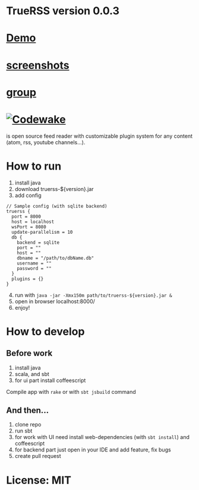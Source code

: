 
# TrueRSS version 0.0.3

# [Demo](http://demo.truerss.net/)

# [screenshots](https://github.com/truerss/truerss/wiki/screenshots)

# [group](https://groups.google.com/forum/#!forum/truerss)

# [![Codewake](https://www.codewake.com/badges/ask_question.svg)](https://www.codewake.com/p/truerss)

is open source feed reader with customizable plugin system for any content (atom, rss, youtube channels...).

# How to run

1. install java
2. download truerss-${version}.jar
3. add config

```
// Sample config (with sqlite backend)
truerss {
  port = 8000
  host = localhost
  wsPort = 8080
  update-parallelism = 10
  db {
    backend = sqlite
    port = ""
    host = ""
    dbname = "/path/to/dbName.db"
    username = ""
    password = ""
  }
  plugins = {}
}
```

4. run with `java -jar -Xmx150m path/to/truerss-${version}.jar &`
5. open in browser localhost:8000/
6. enjoy!

# How to develop

## Before work

1. install java
2. scala, and sbt
3. for ui part install coffeescript

Compile app with `rake` or with `sbt jsbuild` command

## And then...

1. clone repo
2. run sbt
3. for work with UI need install web-dependencies (with `sbt install`) and coffeescript
4. for backend part just open in your IDE and add feature, fix bugs
5. create pull request

# License: MIT




